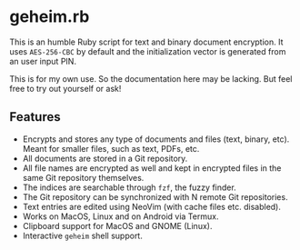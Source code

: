 # geheim.rb

This is an humble Ruby script for text and binary document encryption. It uses `AES-256-CBC` by default and the initialization vector is generated from an user input PIN.

This is for my own use. So the documentation here may be lacking. But feel free to try out yourself or ask!

## Features

* Encrypts and stores any type of documents and files (text, binary, etc). Meant for smaller files, such as text, PDFs, etc.
* All documents are stored in a Git repository.
* All file names are encrypted as well and kept in encrypted files in the same Git repository themselves.
* The indices are searchable through `fzf`, the fuzzy finder.
* The Git repository can be synchronized with N remote Git repositories.
* Text entries are edited using NeoVim (with cache files etc. disabled).
* Works on MacOS, Linux and on Android via Termux.
* Clipboard support for MacOS and GNOME (Linux).
* Interactive `geheim` shell support.
